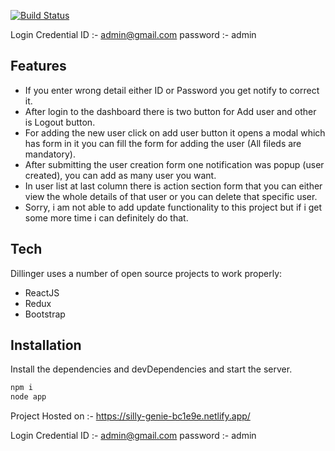 
[![Build Status](https://travis-ci.org/joemccann/dillinger.svg?branch=master)](https://travis-ci.org/joemccann/dillinger)

Login Credential
ID :- admin@gmail.com
password :- admin

## Features

- If you enter wrong detail either ID or Password you get notify to correct it.
- After login to the dashboard there is two button for Add user and other is Logout button.
- For adding the new user click on add user button it opens a modal which has form in it you can fill the form for adding the user (All fileds are mandatory).
- After submitting the user creation form one notification was popup (user created), you can add as many user you want.
- In user list at last column there is action section form that you can either view the whole details of that user or you can delete that specific user.
- Sorry, i am not able to add update functionality to this project but if i get some more time i can definitely do that.



## Tech

Dillinger uses a number of open source projects to work properly:

- ReactJS
- Redux
- Bootstrap

## Installation

Install the dependencies and devDependencies and start the server.

```sh
npm i
node app
```

Project Hosted on :- https://silly-genie-bc1e9e.netlify.app/

Login Credential
ID :- admin@gmail.com
password :- admin

